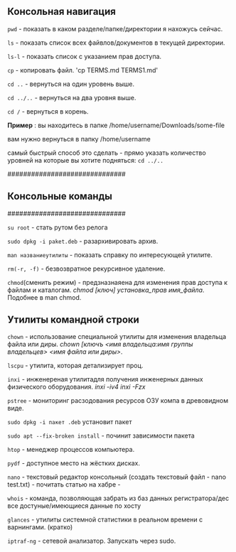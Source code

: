 

## Консольная навигация ##

`pwd` - показать в каком разделе/папке/директории я нахожусь сейчас.

`ls` - показать список всех файвлов/документов в текущей директории.

`ls-l` - показать список с указанием прав доступа.

`cp` - копировать файл. 'cp TERMS.md TERMS1.md'

`cd ..` - вернуться на один уровень выше.

`cd ../..` - вернуться на два уровня выше.

`cd /` - вернуться в корень.

**Пример** : вы находитесь в папке /home/username/Downloads/some-file

вам нужно вернуться в папку /home/username

самый быстрый способ это сделать - прямо указать количество уровней на которые вы хотите подняться: `cd ../..`


##############################
##    Консольные команды    ##
############################## 


`su root` - стать рутом без релога

`sudo dpkg -i paket.deb` - разархивировать архив.

`man названиеутилиты` - показать справку по интересующей утилите.

`rm(-r, -f)` - безвозвратное рекурсивное удаление.

`chmod`(сменить режим) - предзназнаяена для изменения прав доступа к файлам и каталогам. *chmod [ключ] установка_прав 		имя_файла*. Подобнее в man chmod.


## Утилиты командной строки ##

`chown` - использование специальной утилиты для изменения владельца файла или диры. *chown [ключъ <имя владельца:имя группы владельцев> <имя файла или диры>*.

`lscpu` - утилита, которая детализирует проц.

`inxi` - инженереная утилитадля получения инженерных данных физического оборудования. *inxi -iv4* *inxi -Fzx*

`pstree` - мониторинг расзодования ресурсов ОЗУ компа в древовидном виде.

`sudo dpkg -i пакет .deb` установит пакет

`sudo apt --fix-broken install` - починит зависимости пакета
 
`htop` -  менеджер процессов компьютера.

`pydf` - доступное место на жёстких дисках.

`nano` - текстовый редактор консольный (создать текстовый файл - nano test.txt) - почитать статью на хабре -

`whois` - команда, позволяющая забрать из баз данных регистратора/дес все достуные/имеющиеся данные по хосту

`glances` - утилиты системной статистики в реальном времени с варнингами. (кратко)

`iptraf-ng` - сетевой анализатор. Запускать через sudo.
